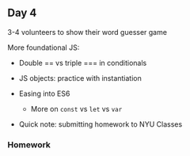 ## Day 4

3-4 volunteers to show their word guesser game

More foundational JS:
* Double == vs triple === in conditionals

* JS objects: practice with instantiation 

* Easing into ES6
  * More on ```const``` vs ```let``` vs ```var```
  
* Quick note: submitting homework to NYU Classes
  
### Homework
  

